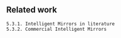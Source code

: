 ## Related work

    5.3.1. Intelligent Mirrors in literature
    5.3.2. Commercial Intelligent Mirrors
